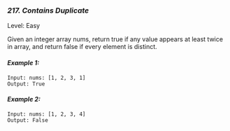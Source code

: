 ### ***217. Contains Duplicate***

Level: Easy

Given an integer array nums, return true if any value appears at least twice in array, and return false if every element is distinct.

#### ***Example 1:***
```
Input: nums: [1, 2, 3, 1]
Output: True
```

#### ***Example 2:***
```
Input: nums: [1, 2, 3, 4]
Output: False
```

